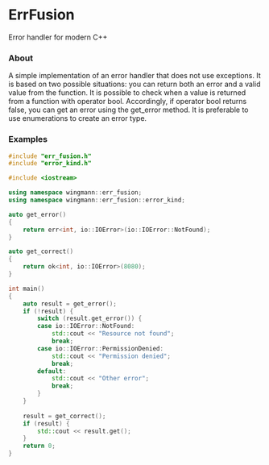 # ErrFusion
Error handler for modern C++

### About
A simple implementation of an error handler that does not use exceptions.
It is based on two possible situations: you can return both an error and a valid value from the function.
It is possible to check when a value is returned from a function with operator bool.
Accordingly, if operator bool returns false, you can get an error using the get_error method.
It is preferable to use enumerations to create an error type.

### Examples

```cpp
#include "err_fusion.h"
#include "error_kind.h"

#include <iostream>

using namespace wingmann::err_fusion;
using namespace wingmann::err_fusion::error_kind;

auto get_error()
{
    return err<int, io::IOError>(io::IOError::NotFound);
}

auto get_correct()
{
    return ok<int, io::IOError>(8080);
}

int main()
{
    auto result = get_error();
    if (!result) {
        switch (result.get_error()) {
        case io::IOError::NotFound:
            std::cout << "Resource not found";
            break;
        case io::IOError::PermissionDenied:
            std::cout << "Permission denied";
            break;
        default:
            std::cout << "Other error";
            break;
        }
    }
    
    result = get_correct();
    if (result) {
        std::cout << result.get();
    }
    return 0;
}
```

